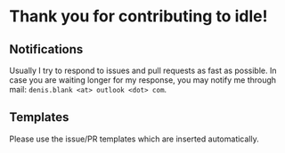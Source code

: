 Thank you for contributing to idle!
=========================================

## Notifications

Usually I try to respond to issues and pull requests as fast as possible. In case you are waiting longer for my response, you may notify me through mail: `denis.blank <at> outlook <dot> com`.

## Templates

Please use the issue/PR templates which are inserted automatically.

